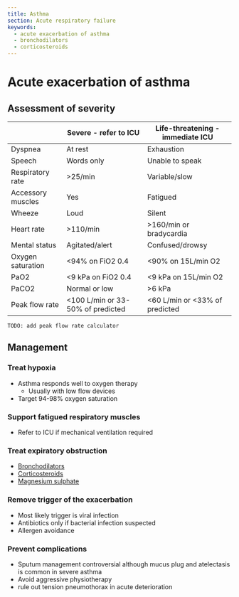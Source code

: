 ```yaml
---
title: Asthma
section: Acute respiratory failure
keywords:
  - acute exacerbation of asthma
  - bronchodilators
  - corticosteroids
---
```


# Acute exacerbation of asthma

## Assessment of severity

|                   | Severe - refer to ICU             | Life-threatening - immediate ICU |
|-------------------|-----------------------------------|----------------------------------|
| Dyspnea           | At rest                           | Exhaustion                       |
| Speech            | Words only                        | Unable to speak                  |
| Respiratory rate  | >25/min                           | Variable/slow                    |
| Accessory muscles | Yes                               | Fatigued                         |
| Wheeze            | Loud                              | Silent                           |
| Heart rate        | >110/min                          | >160/min or bradycardia          |
| Mental status     | Agitated/alert                    | Confused/drowsy                  |
| Oxygen saturation | <94% on FiO2 0.4                  | <90% on 15L/min O2               |
| PaO2              | <9 kPa on FiO2 0.4                | <9 kPa on 15L/min O2             |
| PaCO2             | Normal or low                     | >6 kPa                           |
| Peak flow rate    | <100 L/min or 33-50% of predicted | <60 L/min or <33% of predicted   |

`TODO: add peak flow rate calculator`

## Management

### Treat hypoxia

- Asthma responds well to oxygen therapy
  - Usually with low flow devices
- Target 94-98% oxygen saturation

### Support fatigued respiratory muscles

- Refer to ICU if mechanical ventilation required

### Treat expiratory obstruction

- [Bronchodilators](../drugs/bronchodilators)
- [Corticosteroids](../drugs/corticosteroids)
- [Magnesium sulphate](../drugs/magnesium-sulphate)

### Remove trigger of the exacerbation

- Most likely trigger is viral infection
- Antibiotics only if bacterial infection suspected
- Allergen avoidance

### Prevent complications

- Sputum management controversial although mucus plug and atelectasis is common in severe asthma
- Avoid aggressive physiotherapy
- rule out tension pneumothorax in acute deterioration
